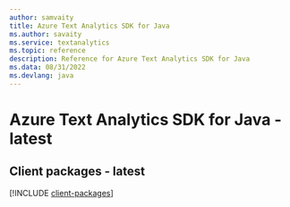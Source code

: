 ```yaml
---
author: samvaity
title: Azure Text Analytics SDK for Java
ms.author: savaity
ms.service: textanalytics
ms.topic: reference
description: Reference for Azure Text Analytics SDK for Java
ms.data: 08/31/2022
ms.devlang: java
---
```

# Azure Text Analytics SDK for Java - latest

## Client packages - latest
[!INCLUDE [client-packages](text-analytics-client-index.md)]